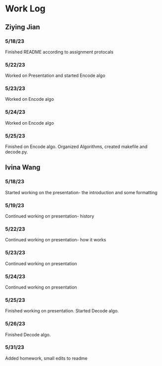 # Work Log

## Ziying Jian

### 5/18/23

Finished README according to assignment protocals

### 5/22/23

Worked on Presentation and started Encode algo

### 5/23/23
Worked on Encode algo

### 5/24/23
Worked on Encode algo

### 5/25/23
Finished on Encode algo. Organized Algorithms, created makefile and decode.py.


## Ivina Wang

### 5/18/23

Started working on the presentation- the introduction and some formatting

### 5/19/23

Continued working on presentation- history

### 5/22/23

Continued working on presentation- how it works

### 5/23/23
Continued working on presentation

### 5/24/23
Continued working on presentation

### 5/25/23
Finished working on presentation. Started Decode algo.

### 5/26/23
Finished Decode algo.

### 5/31/23
Added homework, small edits to readme